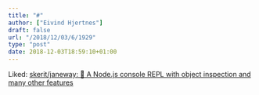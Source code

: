 ```yaml
---
title: "#"
author: ["Eivind Hjertnes"]
draft: false
url: "/2018/12/03/6/1929"
type: "post"
date: 2018-12-03T18:59:10+01:00
---
```


Liked: [skerit/janeway: 🌌 A Node.js
console REPL with object inspection and many other features](https://github.com/skerit/janeway)
